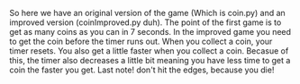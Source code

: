 So here we have an original version of the game (Which is coin.py) and an improved version (coinImproved.py    duh). The point of the first game is to get as many coins as you can in 7 seconds.
In the improved game you need to get the coin before the timer runs out. When you collect a coin, your timer resets. You also get a little faster when you collect a coin. Becasue of this, the timer also decreases a little bit meaning you have less time to get a coin the faster you get. Last note! don't hit the edges, because you die!
